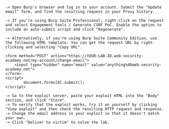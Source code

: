 
	

    -> Open Burp's browser and log in to your account. Submit the "Update email" form, and find the resulting request in your Proxy history.

    -> If you're using Burp Suite Professional, right-click on the request and select Engagement tools / Generate CSRF PoC. Enable the option to include an auto-submit script and click "Regenerate".

    -> Alternatively, if you're using Burp Suite Community Edition, use the following HTML template. You can get the request URL by right-clicking and selecting "Copy URL".
   
    <form method="POST" action="https://YOUR-LAB-ID.web-security-academy.net/my-account/change-email">
        <input type="hidden" name="email" value="anything%40web-security-academy.net">
    </form>
    <script>
            document.forms[0].submit();
    </script>
   
    -> Go to the exploit server, paste your exploit HTML into the "Body" section, and click "Store".
    -> To verify that the exploit works, try it on yourself by clicking "View exploit" and then check the resulting HTTP request and response.
    -> Change the email address in your exploit so that it doesn't match your own.
    -> Click "Deliver to victim" to solve the lab.

